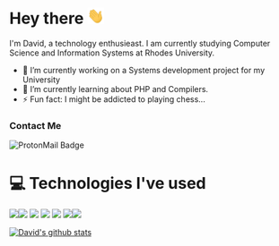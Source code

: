 # Hey there <img src="https://raw.githubusercontent.com/ABSphreak/ABSphreak/master/gifs/Hi.gif" width="30px">
I'm David, a technology enthusieast. I am currently studying Computer Science and Information Systems at Rhodes University.

- 🔭 I’m currently working on a Systems development project for my University
- 🌱 I’m currently learning about PHP and Compilers.
- ⚡ Fun fact: I might be addicted to playing chess... 
### Contact Me
![ProtonMail Badge](https://img.shields.io/badge/-davidkondic@protonmail.com-8B89CC?style=flat-square&logo=ProtonMail&logoColor=white&link=mailto:davidkondic@protonmail.com)



# :computer: Technologies I've used
<img src='https://simpleicons.org/icons/python.svg' height='30'/><img src='https://simpleicons.org/icons/csharp.svg' height='30'/>
<img src='https://simpleicons.org/icons/cplusplus.svg' height='30'/>
<mg src='https://simpleicons.org/icons/javascript.svg' height='30'/><img src='https://simpleicons.org/icons/html5.svg' height='30'/>
<img src='https://simpleicons.org/icons/css3.svg' height='30'/>
<img src='https://simpleicons.org/icons/mysql.svg' height='30'/><img src='https://simpleicons.org/icons/mongodb.svg' height='30'/><br/>

[![David's github stats](https://github-readme-stats.vercel.app/api?username=David37&show_icons=true)](https://github.com/anuraghazra/github-readme-stats)
